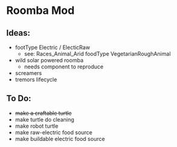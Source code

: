 # Roomba Mod

## Ideas:
* footType Electric / ElecticRaw
  * see: Races_Animal_Arid foodType VegetarianRoughAnimal
* wild solar powered roomba
  * needs component to reproduce
* screamers
* tremors lifecycle

## To Do:
* ~~make a craftable turtle~~
* make turtle do cleaning
* make robot turtle
* make raw-electric food source
* make buildable electric food source
